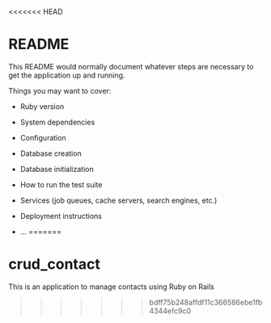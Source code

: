 <<<<<<< HEAD
# README

This README would normally document whatever steps are necessary to get the
application up and running.

Things you may want to cover:

* Ruby version

* System dependencies

* Configuration

* Database creation

* Database initialization

* How to run the test suite

* Services (job queues, cache servers, search engines, etc.)

* Deployment instructions

* ...
=======
# crud_contact
This is an application to manage contacts using Ruby on Rails
>>>>>>> bdff75b248affdf11c366586ebe1fb4344efc9c0
